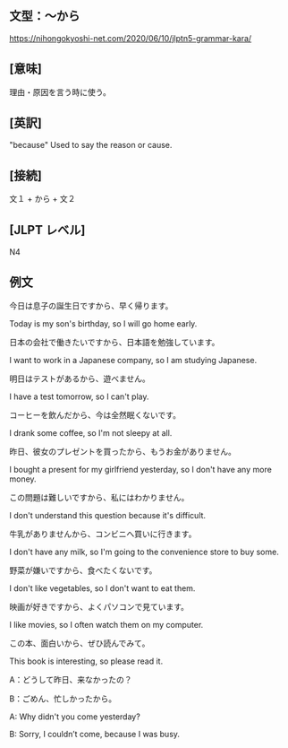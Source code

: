 ## 文型：〜から

<https://nihongokyoshi-net.com/2020/06/10/jlptn5-grammar-kara/>

## [意味]
理由・原因を言う時に使う。

## [英訳]
"because"
Used to say the reason or cause.

## [接続]
文１ + から + 文２

## [JLPT レベル]
N4

## 例文

今日は息子の誕生日ですから、早く帰ります。

Today is my son's birthday, so I will go home early.

日本の会社で働きたいですから、日本語を勉強しています。

I want to work in a Japanese company, so I am studying Japanese.

明日はテストがあるから、遊べません。

I have a test tomorrow, so I can't play.

コーヒーを飲んだから、今は全然眠くないです。

I drank some coffee, so I'm not sleepy at all.

昨日、彼女のプレゼントを買ったから、もうお金がありません。

I bought a present for my girlfriend yesterday, so I don't have any more money.

この問題は難しいですから、私にはわかりません。

I don't understand this question because it's difficult.

牛乳がありませんから、コンビニへ買いに行きます。

I don't have any milk, so I'm going to the convenience store to buy some.

野菜が嫌いですから、食べたくないです。

I don't like vegetables, so I don't want to eat them.

映画が好きですから、よくパソコンで見ています。

I like movies, so I often watch them on my computer.

この本、面白いから、ぜひ読んでみて。

This book is interesting, so please read it.

A：どうして昨日、来なかったの？

B：ごめん、忙しかったから。

A: Why didn't you come yesterday?

B: Sorry, I couldn’t come,  because I was busy.
